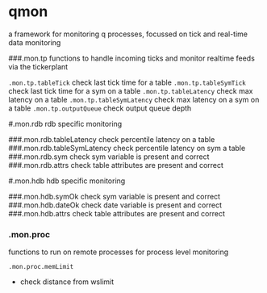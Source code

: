 qmon
====
a framework for monitoring q processes, focussed on tick and real-time data monitoring

###.mon.tp
functions to handle incoming ticks and monitor realtime feeds via the tickerplant

```.mon.tp.tableTick``` check last tick time for a table
```.mon.tp.tableSymTick``` check last tick time for a sym on a table
```.mon.tp.tableLatency``` check max latency on a table
```.mon.tp.tableSymLatency``` check max latency on a sym on a table
```.mon.tp.outputQueue``` check output queue depth


#.mon.rdb
rdb specific monitoring

###.mon.rdb.tableLatency
check percentile latency on a table
###.mon.rdb.tableSymLatency
check percentile latency on sym a table
###.mon.rdb.sym
check sym variable is present and correct
###.mon.rdb.attrs
check table attributes are present and correct

#.mon.hdb
hdb specific monitoring

###.mon.hdb.symOk
check sym variable is present and correct
###.mon.hdb.dateOk
check date variable is present and correct
###.mon.hdb.attrs
check table attributes are present and correct

### .mon.proc
functions to run on remote processes for process level monitoring

```.mon.proc.memLimit```
- check distance from wslimit
